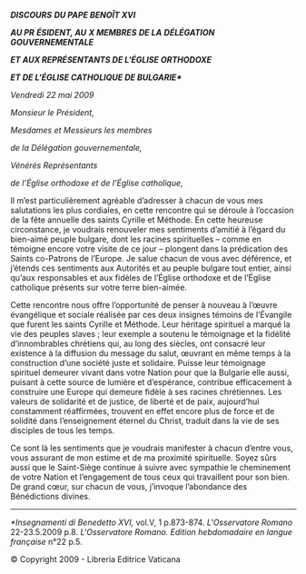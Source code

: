 ***DISCOURS*** ***DU PAPE BENOÎT XVI***

***AU PR*** ***ÉSIDENT, AU*** ***X MEMBRES*** ***DE LA** **DÉLÉGATION GOUVERNEMENTALE***

***ET AUX REPRÉSENTANTS DE L'ÉGLISE ORTHODOXE***

***ET DE L'ÉGLISE CATHOLIQUE DE BULGARIE\****

*Vendredi 22 mai 2009*

*Monsieur le Président,*

*Mesdames et Messieurs les membres*

*de la Délégation gouvernementale,*

*Vénérés Représentants*

*de l’Église orthodoxe et de l’Église catholique,*

Il m’est particulièrement agréable d’adresser à chacun de vous mes salutations les plus cordiales, en cette rencontre qui se déroule à l’occasion de la fête annuelle des saints Cyrille et Méthode. En cette heureuse circonstance, je voudrais renouveler mes sentiments d’amitié à l’égard du bien-aimé peuple bulgare, dont les racines spirituelles – comme en témoigne encore votre visite de ce jour – plongent dans la prédication des Saints co-Patrons de l’Europe. Je salue chacun de vous avec déférence, et j’étends ces sentiments aux Autorités et au peuple bulgare tout entier, ainsi qu’aux responsables et aux fidèles de l’Église orthodoxe et de l’Église catholique présents sur votre terre bien-aimée.

Cette rencontre nous offre l’opportunité de penser à nouveau à l’œuvre évangélique et sociale réalisée par ces deux insignes témoins de l’Évangile que furent les saints Cyrille et Méthode. Leur héritage spirituel a marqué la vie des peuples slaves ; leur exemple a soutenu le témoignage et la fidélité d’innombrables chrétiens qui, au long des siècles, ont consacré leur existence à la diffusion du message du salut, œuvrant en même temps à la construction d’une société juste et solidaire. Puisse leur témoignage spirituel demeurer vivant dans votre Nation pour que la Bulgarie elle aussi, puisant à cette source de lumière et d’espérance, contribue efficacement à construire une Europe qui demeure fidèle à ses racines chrétiennes. Les valeurs de solidarité et de justice, de liberté et de paix, aujourd’hui constamment réaffirmées, trouvent en effet encore plus de force et de solidité dans l’enseignement éternel du Christ, traduit dans la vie de ses disciples de tous les temps.

Ce sont là les sentiments que je voudrais manifester à chacun d’entre vous, vous assurant de mon estime et de ma proximité spirituelle. Soyez sûrs aussi que le Saint-Siège continue à suivre avec sympathie le cheminement de votre Nation et l’engagement de tous ceux qui travaillent pour son bien. De grand cœur, sur chacun de vous, j’invoque l’abondance des Bénédictions divines.

* * *

*\*Insegnamenti di Benedetto XVI,* vol.V, 1 p.873-874.
*L'Osservatore Romano* 22-23.5.2009 p.8.
*L'Osservatore Romano. Edition hebdomadaire en langue française* n°22 p.5.

© Copyright 2009 - Libreria Editrice Vaticana